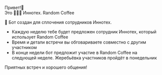 Привет!👋  
Это 🔵🔵🔵 Иннотех. Random Coffee

🤖 Бот создан для сплочения сотрудников Иннотех.  
- Каждую неделю тебе будет предложен сотрудник Иннотех, который использует Random Coffee
- Время и детали встречи вы обговариваете совместно с другим участником
- В конце недели бот предложит участие в Random Coffee на следующей неделе. Жеребьёвка участников пройдёт в понедельник

Приятных встреч и хорошего общения!